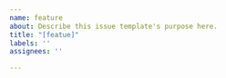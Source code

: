 ```yaml
---
name: feature
about: Describe this issue template's purpose here.
title: "[featue]"
labels: ''
assignees: ''

---
```



